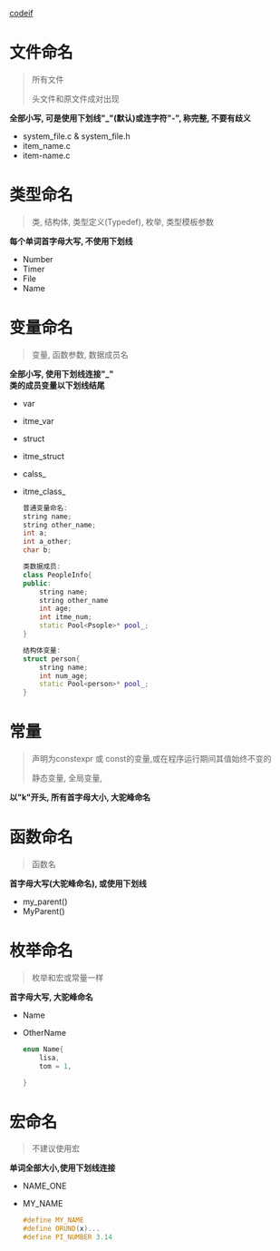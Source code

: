 [codeif](https://codeif.xinke.org.cn)

# 文件命名

> 所有文件
>
> 头文件和原文件成对出现

**全部小写, 可是使用下划线"_"(默认)或连字符"-", 称完整, 不要有歧义**

- system_file.c  & system_file.h
- item_name.c
- item-name.c

# 类型命名

> 类, 结构体, 类型定义(Typedef), 枚举, 类型模板参数

**每个单词首字母大写, 不使用下划线**

- Number
- Timer
- File
- Name

# 变量命名

> 变量, 函数参数, 数据成员名

**全部小写, 使用下划线连接"_"<br>类的成员变量以下划线结尾**

- var

- itme_var

- struct

- itme_struct

- calss_

- itme_class_

  ```cpp
  普通变量命名:
  string name;
  string other_name;
  int a;
  int a_other;
  char b;

  类数据成员:
  class PeopleInfo{
  public:
      string name;
      string other_name
      int age;
      int itme_num;
      static Pool<Psople>* pool_;
  }

  结构体变量:
  struct person{
      string name;
      int num_age;
      static Pool<person>* pool_;
  }
  ```



# 常量

> 声明为constexpr 或 const的变量,或在程序运行期间其值始终不变的
>
> 静态变量, 全局变量,

**以"k"开头, 所有首字母大小, 大驼峰命名**



# 函数命名

> 函数名

**首字母大写(大驼峰命名), 或使用下划线**

- my_parent()
- MyParent()



# 枚举命名

> 枚举和宏或常量一样

**首字母大写, 大驼峰命名**

- Name

- OtherName

  ```cpp
  enum Name{
      lisa,
      tom = 1,

  }
  ```



# 宏命名

> 不建议使用宏

**单词全部大小,使用下划线连接**

- NAME_ONE

- MY_NAME

  ```cpp
  #define MY_NAME
  #define ORUND(x)...
  #define PI_NUMBER 3.14
  ```
